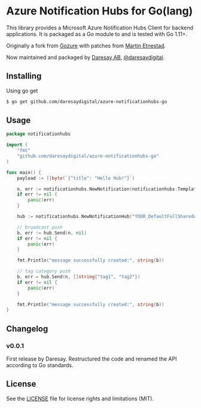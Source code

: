 # Azure Notification Hubs for Go(lang)

This library provides a Microsoft Azure Notification Hubs Client for backend applications.
It is packaged as a Go module to and is tested with Go 1.11+.

Originally a fork from [Gozure](https://github.com/onefootball/gozure) with patches
from [Martin Etnestad](https://github.com/gnawybol).

Now maintained and packaged by [Daresay AB](https://daresay.co), [@daresaydigital](https://github.com/daresaydigital).

## Installing

Using go get

```sh
$ go get github.com/daresaydigital/azure-notificationhubs-go
```

## Usage

```go
package notificationhubs

import (
    "fmt"
    "github.com/daresaydigital/azure-notificationhubs-go"
)

func main() {
    payload := []byte(`{"title": "Hello Hub!"}`)

    n, err := notificationhubs.NewNotification(notificationhubs.Template, payload)
    if err != nil {
        panic(err)
    }

    hub := notificationhubs.NewNotificationHub("YOUR_DefaultFullSharedAccessConnectionString", "YOUR_HubPath")

    // broadcast push
    b, err := hub.Send(n, nil)
    if err != nil {
        panic(err)
    }

    fmt.Println("message successfully created:", string(b))

    // tag category push
    b, err = hub.Send(n, []string{"tag1", "tag2"})
    if err != nil {
        panic(err)
    }

    fmt.Println("message successfully created:", string(b))
}
```

## Changelog

### v0.0.1
First release by Daresay. Restructured the code and renamed the API according to
Go standards.

## License

See the [LICENSE](LICENSE.txt) file for license rights and limitations (MIT).
